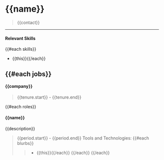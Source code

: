 # {{name}}
> {{contact}}

---
#### Relevant Skills
{{#each skills}}
- {{this}}{{/each}}

{{#each jobs}}
---
#### {{company}}
> {{tenure.start}} - {{tenure.end}}

{{#each roles}}
#### {{name}}
{{description}}
>{{period.start}} - {{period.end}}
>Tools and Technologies: {{#each blurbs}}
>> - {{this}}{{/each}}
{{/each}}
{{/each}}
